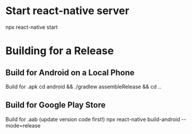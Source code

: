 # Start react-native server
npx react-native start

# Building for a Release
## Build for Android on a Local Phone
Build for .apk
cd android && ./gradlew assembleRelease && cd ..

## Build for Google Play Store
Build for .aab
(update version code first!)
npx react-native build-android --mode=release